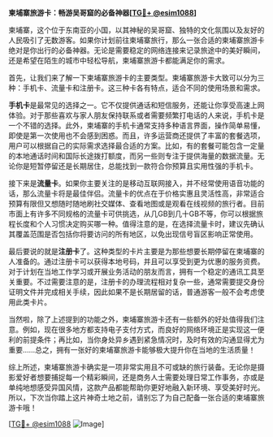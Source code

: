 **柬埔寨旅游卡：畅游吴哥窟的必备神器[[TG💪+ @esim1088](https://t.me/s/esim1088)]**

柬埔寨，这个位于东南亚的小国，以其神秘的吴哥窟、独特的文化氛围以及友好的人民吸引了无数游客。如果你计划前往柬埔寨旅行，那么一张合适的柬埔寨旅游卡绝对是你出行的必备神器。无论是需要稳定的网络连接来记录旅途中的美好瞬间，还是希望在陌生的城市中轻松导航，柬埔寨旅游卡都能满足你的需求。

首先，让我们来了解一下柬埔寨旅游卡的主要类型。柬埔寨旅游卡大致可以分为三种：手机卡、流量卡和注册卡。这三种卡各有特点，适合不同的使用场景和需求。

**手机卡**是最常见的选择之一。它不仅提供通话和短信服务，还能让你享受高速上网体验。对于那些喜欢与家人朋友保持联系或者需要频繁打电话的人来说，手机卡是一个不错的选择。此外，柬埔寨的手机卡通常支持多种语言界面，操作简单易懂，即使是第一次使用也不会感到困惑。而且，许多运营商还提供了丰富的套餐选项，用户可以根据自己的实际需求选择最合适的方案。比如，有的套餐可能包含一定量的本地通话时间和国际长途拨打额度，而另一些则专注于提供海量的数据流量。无论你是短暂停留还是长期居住，总能找到一款符合你预算且实用性强的手机卡。

接下来是**流量卡**。如果你主要关注的是移动互联网接入，并不经常使用语音功能的话，那么流量卡将是最佳伴侣。流量卡的优点在于价格实惠且灵活性高，非常适合预算有限但又想随时随地刷社交媒体、查看地图或是观看在线视频的旅行者。目前市面上有许多不同规格的流量卡可供挑选，从几GB到几十GB不等，你可以根据旅程长度和个人习惯决定购买哪一种。值得注意的是，在选择流量卡时，建议先确认其覆盖范围是否包括你将要访问的所有地区，以免出现信号盲区影响正常使用。

最后要说的就是**注册卡**了。这种类型的卡片主要是为那些想要长期停留在柬埔寨的人准备的。通过注册卡可以获得本地号码，并且可以享受到更为优惠的服务资费。对于计划在当地工作学习或开展业务活动的朋友而言，拥有一个稳定的通讯工具至关重要。不过需要注意的是，注册卡的办理流程相对复杂一些，通常需要提交身份证明文件并完成相关手续，因此如果不是长期居留的话，普通游客一般不会考虑使用此类卡片。

当然啦，除了上述提到的功能之外，柬埔寨旅游卡还有一些额外的好处值得我们注意。例如，现在很多地方都支持电子支付方式，而良好的网络环境正是实现这一便利的前提条件；再比如，当你身处异乡遇到紧急情况时，及时有效的沟通显得尤为重要……总之，拥有一张好的柬埔寨旅游卡能够极大提升你在当地的生活质量！

综上所述，柬埔寨旅游卡确实是一项非常实用且不可或缺的旅行装备。无论你是摄影爱好者想要捕捉每一个精彩瞬间，还是商务人士需要处理日常工作事务，亦或是单纯地想感受异国风情，这款产品都能帮助你更好地融入新环境、享受美好时光。所以，下次当你踏上这片神奇土地之前，请别忘了为自己配备一张合适的柬埔寨旅游卡哦！

[[TG💪+ @esim1088](https://t.me/s/esim1088) ![Image](https://i.postimg.cc/4NQfJmqS/Snipaste-2025-05-13-00-14-12.png)]